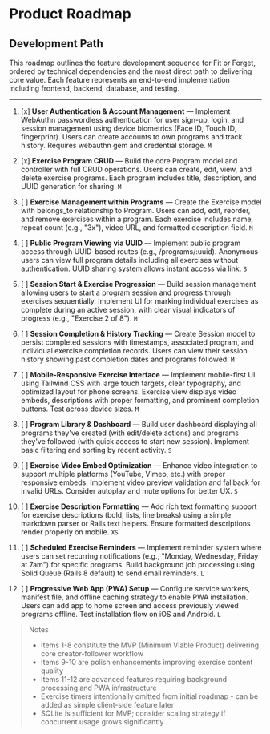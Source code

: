 # Product Roadmap

## Development Path

This roadmap outlines the feature development sequence for Fit or Forget, ordered by technical dependencies and the most direct path to delivering core value. Each feature represents an end-to-end implementation including frontend, backend, database, and testing.

---

1. [x] **User Authentication & Account Management** — Implement WebAuthn passwordless authentication for user sign-up, login, and session management using device biometrics (Face ID, Touch ID, fingerprint). Users can create accounts to own programs and track history. Requires webauthn gem and credential storage. `M`

2. [x] **Exercise Program CRUD** — Build the core Program model and controller with full CRUD operations. Users can create, edit, view, and delete exercise programs. Each program includes title, description, and UUID generation for sharing. `M`

3. [ ] **Exercise Management within Programs** — Create the Exercise model with belongs_to relationship to Program. Users can add, edit, reorder, and remove exercises within a program. Each exercise includes name, repeat count (e.g., "3x"), video URL, and formatted description field. `M`

4. [ ] **Public Program Viewing via UUID** — Implement public program access through UUID-based routes (e.g., /programs/:uuid). Anonymous users can view full program details including all exercises without authentication. UUID sharing system allows instant access via link. `S`

5. [ ] **Session Start & Exercise Progression** — Build session management allowing users to start a program session and progress through exercises sequentially. Implement UI for marking individual exercises as complete during an active session, with clear visual indicators of progress (e.g., "Exercise 2 of 8"). `M`

6. [ ] **Session Completion & History Tracking** — Create Session model to persist completed sessions with timestamps, associated program, and individual exercise completion records. Users can view their session history showing past completion dates and programs followed. `M`

7. [ ] **Mobile-Responsive Exercise Interface** — Implement mobile-first UI using Tailwind CSS with large touch targets, clear typography, and optimized layout for phone screens. Exercise view displays video embeds, descriptions with proper formatting, and prominent completion buttons. Test across device sizes. `M`

8. [ ] **Program Library & Dashboard** — Build user dashboard displaying all programs they've created (with edit/delete actions) and programs they've followed (with quick access to start new session). Implement basic filtering and sorting by recent activity. `S`

9. [ ] **Exercise Video Embed Optimization** — Enhance video integration to support multiple platforms (YouTube, Vimeo, etc.) with proper responsive embeds. Implement video preview validation and fallback for invalid URLs. Consider autoplay and mute options for better UX. `S`

10. [ ] **Exercise Description Formatting** — Add rich text formatting support for exercise descriptions (bold, lists, line breaks) using a simple markdown parser or Rails text helpers. Ensure formatted descriptions render properly on mobile. `XS`

11. [ ] **Scheduled Exercise Reminders** — Implement reminder system where users can set recurring notifications (e.g., "Monday, Wednesday, Friday at 7am") for specific programs. Build background job processing using Solid Queue (Rails 8 default) to send email reminders. `L`

12. [ ] **Progressive Web App (PWA) Setup** — Configure service workers, manifest file, and offline caching strategy to enable PWA installation. Users can add app to home screen and access previously viewed programs offline. Test installation flow on iOS and Android. `L`

> Notes
> - Items 1-8 constitute the MVP (Minimum Viable Product) delivering core creator-follower workflow
> - Items 9-10 are polish enhancements improving exercise content quality
> - Items 11-12 are advanced features requiring background processing and PWA infrastructure
> - Exercise timers intentionally omitted from initial roadmap - can be added as simple client-side feature later
> - SQLite is sufficient for MVP; consider scaling strategy if concurrent usage grows significantly
